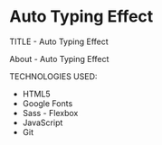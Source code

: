 # Auto Typing Effect

TITLE - Auto Typing Effect

About - Auto Typing Effect

TECHNOLOGIES USED:

- HTML5
- Google Fonts
- Sass - Flexbox
- JavaScript
- Git
